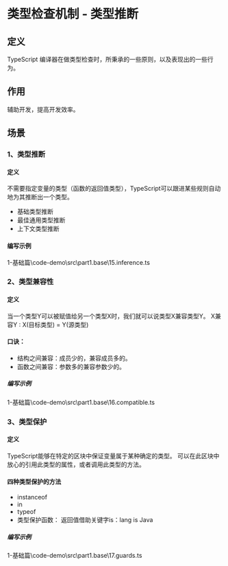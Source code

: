 # 类型检查机制 - 类型推断

## 定义
TypeScript 编译器在做类型检查时，所秉承的一些原则，以及表现出的一些行为。

## 作用
辅助开发，提高开发效率。

## 场景
### 1、类型推断
#### 定义
不需要指定变量的类型（函数的返回值类型），TypeScript可以跟进某些规则自动地为其推断出一个类型。

- 基础类型推断
- 最佳通用类型推断
- 上下文类型推断

#### 编写示例
1-基础篇\code-demo\src\part1.base\15.inference.ts

### 2、类型兼容性
#### 定义
当一个类型Y可以被赋值给另一个类型X时，我们就可以说类型X兼容类型Y。
X兼容Y : X(目标类型) = Y(源类型)

#### 口诀：
- 结构之间兼容：成员少的，兼容成员多的。
- 函数之间兼容：参数多的兼容参数少的。


##### 编写示例
1-基础篇\code-demo\src\part1.base\16.compatible.ts



### 3、类型保护
#### 定义
TypeScript能够在特定的区块中保证变量属于某种确定的类型。
可以在此区块中放心的引用此类型的属性，或者调用此类型的方法。

#### 四种类型保护的方法
- instanceof
- in
- typeof
- 类型保护函数： 返回值借助关键字is：lang is Java


##### 编写示例
1-基础篇\code-demo\src\part1.base\17.guards.ts

